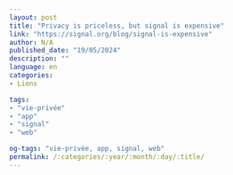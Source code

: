 ```yaml
---
layout: post
title: "Privacy is priceless, but signal is expensive"
link: "https://signal.org/blog/signal-is-expensive"
author: N/A
published_date: "19/05/2024"
description: ""
language: en
categories:
- Liens

tags:
- "vie-privée"
- "app"
- "signal"
- "web"

og-tags: "vie-privée, app, signal, web"
permalink: /:categories/:year/:month/:day/:title/
---
```

